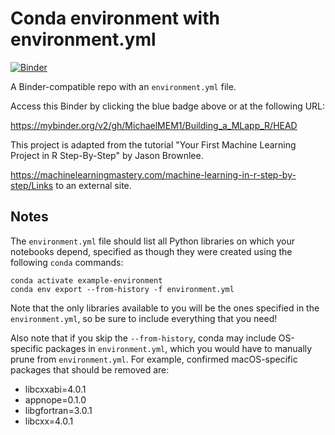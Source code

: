 # Conda environment with environment.yml

[![Binder](https://mybinder.org/badge_logo.svg)](https://mybinder.org/v2/gh/MichaelMEM1/Building_a_MLapp_R/HEAD)

A Binder-compatible repo with an `environment.yml` file.

Access this Binder by clicking the blue badge above or at the following URL:

https://mybinder.org/v2/gh/MichaelMEM1/Building_a_MLapp_R/HEAD

This project is adapted from the tutorial "Your First Machine Learning Project in R Step-By-Step" by Jason Brownlee.

https://machinelearningmastery.com/machine-learning-in-r-step-by-step/Links to an external site. 

## Notes
The `environment.yml` file should list all Python libraries on which your notebooks
depend, specified as though they were created using the following `conda` commands:

```
conda activate example-environment
conda env export --from-history -f environment.yml
```

Note that the only libraries available to you will be the ones specified in
the `environment.yml`, so be sure to include everything that you need! 

Also note that if you skip the `--from-history`, conda may include OS-specific
packages in `environment.yml`, which you would have to manually prune from
`environment.yml`.  For example, confirmed macOS-specific packages that should
be removed are:

* libcxxabi=4.0.1
* appnope=0.1.0
* libgfortran=3.0.1
* libcxx=4.0.1
